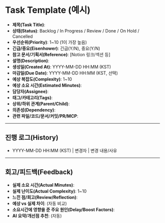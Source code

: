 # Task Template (예시)

- **제목(Task Title)**:
- **상태(Status)**: Backlog / In Progress / Review / Done / On Hold / Cancelled
- **우선순위(Priority)**: 1~10 (1이 가장 높음)
- **긴급/중요(Eisenhower)**: 긴급(Y/N), 중요(Y/N)
- **참고 문서/기획서(Reference)**: [Notion 링크/섹션 등]
- **설명(Description)**:
- **생성일(Created At)**: YYYY-MM-DD HH:MM (KST)
- **마감일(Due Date)**: YYYY-MM-DD HH:MM (KST, 선택)
- **예상 복잡도(Complexity)**: 1~10
- **예상 소요 시간(Estimated Minutes)**:
- **담당자(Assignee)**:
- **태그/카테고리(Tags)**:
- **상위/하위 관계(Parent/Child)**:
- **의존성(Dependency)**:
- **관련 파일/코드/문서/커밋/PR/MCP**:

---

## 진행 로그(History)

- YYYY-MM-DD HH:MM (KST) | 변경자 | 변경 내용/사유

---

## 회고/피드백(Feedback)

- **실제 소요 시간(Actual Minutes)**:
- **실제 난이도(Actual Complexity)**: 1~10
- **느낀 점/회고(Review/Reflection)**:
- **예상 vs 실제 차이**: (자동 비교)
- **소요시간에 영향을 준 주요 원인(Delay/Boost Factors)**:
- **AI 요약/개선점 추천**: (자동)
